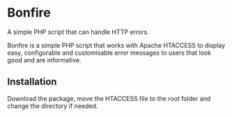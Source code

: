 # Bonfire
A simple PHP script that can handle HTTP errors.

Bonfire is a simple PHP script that works with Apache HTACCESS to display easy, configurable and customisable error messages to users that look good and are informative.

## Installation
Download the package, move the HTACCESS file to the root folder and change the directory if needed.
